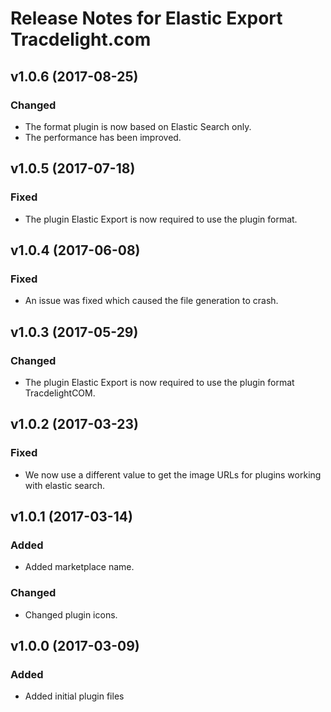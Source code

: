 # Release Notes for Elastic Export Tracdelight.com

## v1.0.6 (2017-08-25)

### Changed 
- The format plugin is now based on Elastic Search only.
- The performance has been improved.

## v1.0.5 (2017-07-18)

### Fixed
- The plugin Elastic Export is now required to use the plugin format.

## v1.0.4 (2017-06-08)

### Fixed
- An issue was fixed which caused the file generation to crash.

## v1.0.3 (2017-05-29)

### Changed
- The plugin Elastic Export is now required to use the plugin format TracdelightCOM.

## v1.0.2 (2017-03-23)

### Fixed
- We now use a different value to get the image URLs for plugins working with elastic search.

## v1.0.1 (2017-03-14)

### Added
- Added marketplace name.

### Changed
- Changed plugin icons.

## v1.0.0 (2017-03-09)
 
### Added
- Added initial plugin files
